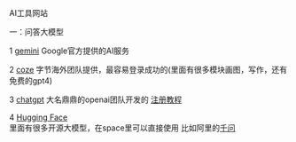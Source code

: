 
AI工具网站

一：问答大模型

1 [gemini](https://gemini.google.com/) Google官方提供的AI服务

2 [coze](https://www.coze.com) 字节海外团队提供，最容易登录成功的(里面有很多模块画图，写作，还有免费的gpt4)

3 [chatgpt](https://chat.openai.com/)   大名鼎鼎的openai团队开发的  [注册教程](https://www.cnblogs.com/cork/p/17061977.html)

4 [Hugging Face](https://huggingface.co/) <br>
里面有很多开源大模型，在space里可以直接使用
比如阿里的[千问](https://huggingface.co/spaces/Qwen/Qwen1.5-110B-Chat-demo)
